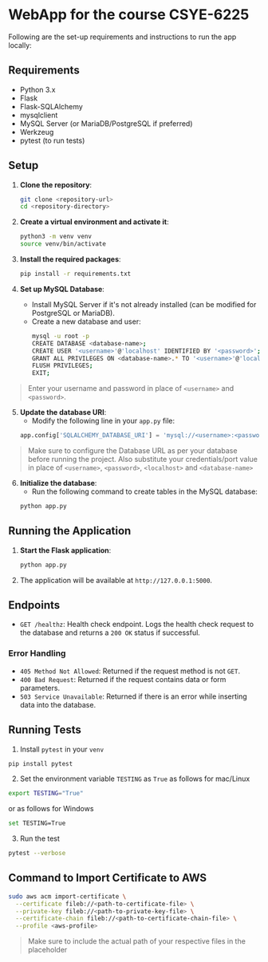# WebApp for the course CSYE-6225

Following are the set-up requirements and instructions to run the app locally:

## Requirements

- Python 3.x
- Flask
- Flask-SQLAlchemy
- mysqlclient
- MySQL Server (or MariaDB/PostgreSQL if preferred)
- Werkzeug
- pytest (to run tests)

## Setup

1. **Clone the repository**:
    ```sh
    git clone <repository-url>
    cd <repository-directory>
    ```

2. **Create a virtual environment and activate it**:
    ```sh
    python3 -m venv venv
    source venv/bin/activate
    ```

3. **Install the required packages**:
    ```sh
    pip install -r requirements.txt
    ```

4. **Set up MySQL Database**:
    - Install MySQL Server if it's not already installed (can be modified for PostgreSQL or MariaDB).
    - Create a new database and user:
        ```sh
        mysql -u root -p
        CREATE DATABASE <database-name>;
        CREATE USER '<username>'@'localhost' IDENTIFIED BY '<password>';
        GRANT ALL PRIVILEGES ON <database-name>.* TO '<username>'@'localhost';
        FLUSH PRIVILEGES;
        EXIT;
        ```
> Enter your username and password in place of `<username>` and `<password>`.

5. **Update the database URI**:
    - Modify the following line in your `app.py` file:
    ```python
    app.config['SQLALCHEMY_DATABASE_URI'] = 'mysql://<username>:<password>@<localhost>/<database-name>'
    ```
> Make sure to configure the Database URL as per your database before running the project. Also substitute your credentials/port value in place of `<username>`, `<password>`, `<localhost>` and `<database-name>`

6. **Initialize the database**:
    - Run the following command to create tables in the MySQL database:
    ```sh
    python app.py
    ```

## Running the Application

1. **Start the Flask application**:
    ```sh
    python app.py
    ```

2. The application will be available at `http://127.0.0.1:5000`.

## Endpoints

- `GET /healthz`: Health check endpoint. Logs the health check request to the database and returns a `200 OK` status if successful.

### Error Handling

- `405 Method Not Allowed`: Returned if the request method is not `GET`.
- `400 Bad Request`: Returned if the request contains data or form parameters.
- `503 Service Unavailable`: Returned if there is an error while inserting data into the database.

## Running Tests
1. Install `pytest` in your `venv`
```sh
pip install pytest
```
2. Set the environment variable `TESTING` as `True` as follows for mac/Linux
```sh
export TESTING="True"
```
or as follows for Windows 
```sh
set TESTING=True
```
3. Run the test
```sh
pytest --verbose
```


## Command to Import Certificate to AWS
```sh
sudo aws acm import-certificate \
  --certificate fileb://<path-to-certificate-file> \
  --private-key fileb://<path-to-private-key-file> \
  --certificate-chain fileb://<path-to-certificate-chain-file> \
  --profile <aws-profile>
```
> Make sure to include the actual path of your respective files in the placeholder